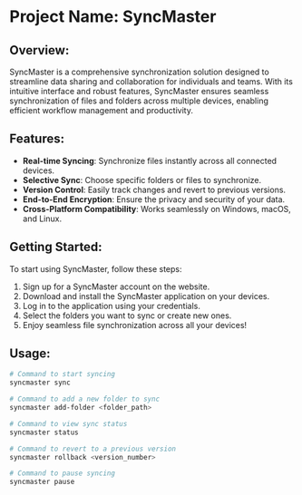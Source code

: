 # Project Name: SyncMaster

## Overview:
SyncMaster is a comprehensive synchronization solution designed to streamline data sharing and collaboration for individuals and teams. With its intuitive interface and robust features, SyncMaster ensures seamless synchronization of files and folders across multiple devices, enabling efficient workflow management and productivity.

## Features:
- **Real-time Syncing**: Synchronize files instantly across all connected devices.
- **Selective Sync**: Choose specific folders or files to synchronize.
- **Version Control**: Easily track changes and revert to previous versions.
- **End-to-End Encryption**: Ensure the privacy and security of your data.
- **Cross-Platform Compatibility**: Works seamlessly on Windows, macOS, and Linux.

## Getting Started:
To start using SyncMaster, follow these steps:
1. Sign up for a SyncMaster account on the website.
2. Download and install the SyncMaster application on your devices.
3. Log in to the application using your credentials.
4. Select the folders you want to sync or create new ones.
5. Enjoy seamless file synchronization across all your devices!

## Usage:
```bash
# Command to start syncing
syncmaster sync

# Command to add a new folder to sync
syncmaster add-folder <folder_path>

# Command to view sync status
syncmaster status

# Command to revert to a previous version
syncmaster rollback <version_number>

# Command to pause syncing
syncmaster pause
